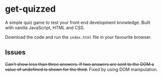 # get-quizzed

A simple quiz game to test your front end development knowledge. Built with vanilla JavaScript, HTML and CSS.

Download the code and run the ```index.html``` file in your favourite browser.

## Issues

~~Can't show less than three answers. If two answers are sent to the DOM a value of undefined is shown for the third.~~ Fixed by using DOM manipulation.

